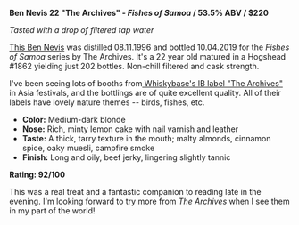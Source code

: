 **Ben Nevis 22 "The Archives" - *Fishes of Samoa* / 53.5% ABV / $220**

*Tasted with a drop of filtered tap water*

[This Ben Nevis](https://www.whiskybase.com/whiskies/whisky/131896/ben-nevis-1996-arc) was distilled 08.11.1996 and bottled 10.04.2019 for the *Fishes of Samoa* series by The Archives.  It's a 22 year old matured in a Hogshead #1862 yielding just 202 bottles.  Non-chill filtered and cask strength.

I've been seeing lots of booths from[ Whiskybase's IB label "The Archives"](https://shop.whiskybase.com/us/bottlers/a-c/archives-whisky/) in Asia festivals, and the bottlings are of quite excellent quality.  All of their labels have lovely nature themes -- birds, fishes, etc.

* **Color:** Medium-dark blonde
* **Nose:** Rich, minty lemon cake with nail varnish and leather
* **Taste:** A thick, tarry texture in the mouth; malty almonds, cinnamon spice, oaky muesli, campfire smoke
* **Finish:** Long and oily, beef jerky, lingering slightly tannic

**Rating: 92/100**

This was a real treat and a fantastic companion to reading late in the evening.  I'm looking forward to try more from *The Archives* when I see them in my part of the world!